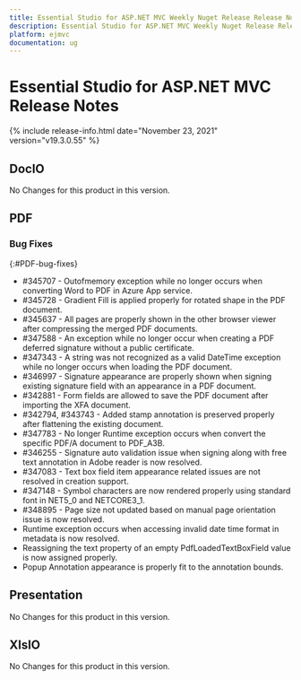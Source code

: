 ```yaml
---
title: Essential Studio for ASP.NET MVC Weekly Nuget Release Release Notes  
description: Essential Studio for ASP.NET MVC Weekly Nuget Release Release Notes  
platform: ejmvc
documentation: ug
---
```


# Essential Studio for ASP.NET MVC  Release Notes  

{% include release-info.html date="November 23, 2021"  version="v19.3.0.55" %} 






## DocIO

No Changes for this product in this version.

[//]: # "Delete the contents of this file while new content is added."

## PDF

### Bug Fixes
{:#PDF-bug-fixes}

* \#345707 - Outofmemory exception while no longer occurs when converting Word to PDF in Azure App service.
* \#345728 - Gradient Fill is applied properly for rotated shape in the PDF document.
* \#345637 - All pages are properly shown in the other browser viewer after compressing the merged PDF documents.
* \#347588 - An exception while no longer occur when creating a PDF deferred signature without a public certificate.
* \#347343 - A string was not recognized as a valid DateTime exception while no longer occurs when loading the PDF document.
* \#346997 - Signature appearance are properly shown when signing existing signature field with an appearance in a PDF document.
* \#342881 - Form fields are allowed to save the PDF document after importing the XFA document.
* \#342794, \#343743 - Added stamp annotation is preserved properly after flattening the existing document.
* \#347783 - No longer Runtime exception occurs when convert the specific PDF/A document to PDF_A3B.
* \#346255 - Signature auto validation issue when signing along with free text annotation in Adobe reader is now resolved.
* \#347083 - Text box field item appearance related issues are not resolved in creation support.
* \#347148 - Symbol characters are now rendered properly using standard font in NET5_0 and NETCORE3_1.
* \#348895 - Page size not updated based on manual page orientation issue is now resolved.
* Runtime exception occurs when accessing invalid date time format in metadata is now resolved.
* Reassigning the text property of an empty PdfLoadedTextBoxField value is now assigned properly.
* Popup Annotation appearance is properly fit to the annotation bounds.
## Presentation

No Changes for this product in this version.

[//]: # "Delete the contents of this file while new content is added."

## XlsIO

No Changes for this product in this version.

[//]: # "Delete the contents of this file while new content is added."

